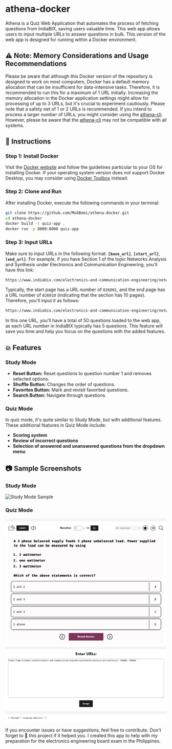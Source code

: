 # athena-docker

Athena is a Quiz Web Application that automates the process of fetching questions from IndiaBIX, saving users valuable time. This web app allows users to input multiple URLs to answer questions in bulk. This version of the web app is designed for running within a Docker environment.

## ⚠️ Note: Memory Considerations and Usage Recommendations

Please be aware that although this Docker version of the repository is designed to work on most computers, Docker has a default memory allocation that can be insufficient for data-intensive tasks. Therefore, it is recommended to run this for a maximum of 1 URL initially. Increasing the memory allocation in the Docker application settings might allow for processing of up to 3 URLs, but it's crucial to experiment cautiously. Please note that a safety net of 1 or 2 URLs is recommended. If you intend to process a larger number of URLs, you might consider using the [athena-cli](https://github.com/MokBomi/athena-cli). However, please be aware that the [athena-cli](https://github.com/MokBomi/athena-cli) may not be compatible with all systems.

## :pushpin: Instructions

### Step 1: Install Docker

Visit the [Docker website](https://www.docker.com/get-docker/) and follow the guidelines particular to your OS for installing Docker. If your operating system version does not support Docker Desktop, you may consider using [Docker Toolbox](https://docs.docker.com/toolbox/toolbox_install/) instead.

### Step 2: Clone and Run

After installing Docker, execute the following commands in your terminal:

```bash
git clone https://github.com/MokBomi/athena-docker.git
cd athena-docker
docker build -t quiz-app .
docker run -p 8000:8000 quiz-app
```

### Step 3: Input URLs

Make sure to input URLs in the following format: **`[base_url]`**, **`[start_url]`**, **`[end_url]`**. For example, if you have Section 1 of the topic Networks Analysis and Synthesis under Electronics and Communication Engineering, you'll have this link:

```bash
https://www.indiabix.com/electronics-and-communication-engineering/networks-analysis-and-synthesis/026001
```

Typically, the start page has a URL number of `026001`, and the end page has a URL number of `026010` (indicating that the section has 10 pages). Therefore, you'll input it as follows:

```bash
https://www.indiabix.com/electronics-and-communication-engineering/networks-analysis-and-synthesis/, 026001, 026010
```

In this one URL, you’ll have a total of 50 questions loaded to the web app, as each URL number in IndiaBIX typically has 5 questions. This feature will save you time and help you focus on the questions with the added features.

## :boom: Features

### Study Mode

- **Reset Button:** Reset questions to question number 1 and removes selected options.
- **Shuffle Button:** Changes the order of questions.
- **Favorites Button:** Mark and revisit favorited questions.
- **Search Button:** Navigate through questions.

### Quiz Mode

In quiz mode, it's quite similar to Study Mode, but with additional features. These additional features in Quiz Mode include:

- **Scoring system** 
- **Review of incorrect questions** 
- **Selection of answered and unanswered questions from the dropdown menu** 

## :camera: Sample Screenshots

### Study Mode

![Study Mode Sample](study_mode_sample.png?raw=true "Study Mode Sample")

### Quiz Mode

![Quiz Mode Sample](quiz_mode_sample.png?raw=true "Quiz Mode Sample")

If you encounter issues or have suggestions, feel free to contribute. Don't forget to :star2: this project if it helped you. I created this app to help with my preparation for the electronics engineering board exam in the Philippines.
